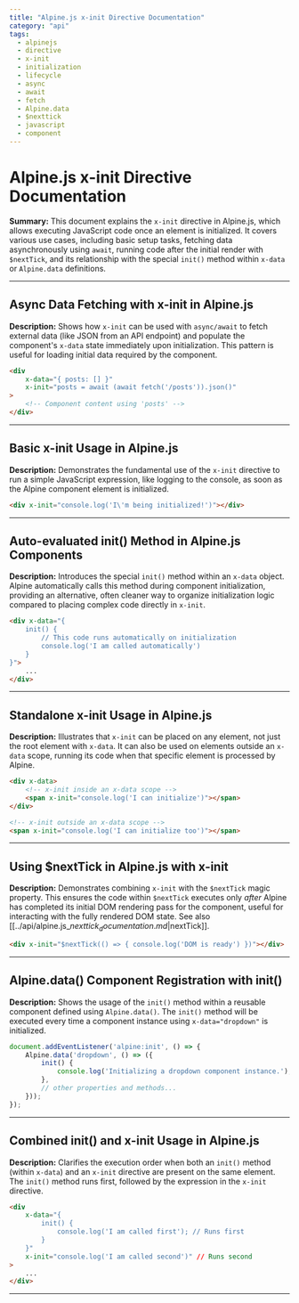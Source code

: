 ```yaml
---
title: "Alpine.js x-init Directive Documentation"
category: "api"
tags:
  - alpinejs
  - directive
  - x-init
  - initialization
  - lifecycle
  - async
  - await
  - fetch
  - Alpine.data
  - $nexttick
  - javascript
  - component
---
```


# Alpine.js x-init Directive Documentation

**Summary:** This document explains the `x-init` directive in Alpine.js, which allows executing JavaScript code once an element is initialized. It covers various use cases, including basic setup tasks, fetching data asynchronously using `await`, running code after the initial render with `$nextTick`, and its relationship with the special `init()` method within `x-data` or `Alpine.data` definitions.

---

## Async Data Fetching with x-init in Alpine.js

**Description:** Shows how `x-init` can be used with `async/await` to fetch external data (like JSON from an API endpoint) and populate the component's `x-data` state immediately upon initialization. This pattern is useful for loading initial data required by the component.

```html
<div
    x-data="{ posts: [] }"
    x-init="posts = await (await fetch('/posts')).json()"
>
    <!-- Component content using 'posts' -->
</div>
```

---

## Basic x-init Usage in Alpine.js

**Description:** Demonstrates the fundamental use of the `x-init` directive to run a simple JavaScript expression, like logging to the console, as soon as the Alpine component element is initialized.

```html
<div x-init="console.log('I\'m being initialized!')"></div>
```

---

## Auto-evaluated init() Method in Alpine.js Components

**Description:** Introduces the special `init()` method within an `x-data` object. Alpine automatically calls this method during component initialization, providing an alternative, often cleaner way to organize initialization logic compared to placing complex code directly in `x-init`.

```html
<div x-data="{
    init() {
        // This code runs automatically on initialization
        console.log('I am called automatically')
    }
}">
    ...
</div>
```

---

## Standalone x-init Usage in Alpine.js

**Description:** Illustrates that `x-init` can be placed on any element, not just the root element with `x-data`. It can also be used on elements outside an `x-data` scope, running its code when that specific element is processed by Alpine.

```html
<div x-data>
    <!-- x-init inside an x-data scope -->
    <span x-init="console.log('I can initialize')"></span>
</div>

<!-- x-init outside an x-data scope -->
<span x-init="console.log('I can initialize too')"></span>
```

---

## Using $nextTick in Alpine.js with x-init

**Description:** Demonstrates combining `x-init` with the `$nextTick` magic property. This ensures the code within `$nextTick` executes only *after* Alpine has completed its initial DOM rendering pass for the component, useful for interacting with the fully rendered DOM state. See also [[../api/alpine.js_$nexttick_documentation.md|$nextTick]].

```html
<div x-init="$nextTick(() => { console.log('DOM is ready') })"></div>
```

---

## Alpine.data() Component Registration with init()

**Description:** Shows the usage of the `init()` method within a reusable component defined using `Alpine.data()`. The `init()` method will be executed every time a component instance using `x-data="dropdown"` is initialized.

```javascript
document.addEventListener('alpine:init', () => {
    Alpine.data('dropdown', () => ({
        init() {
            console.log('Initializing a dropdown component instance.');
        },
        // other properties and methods...
    }));
});
```

---

## Combined init() and x-init Usage in Alpine.js

**Description:** Clarifies the execution order when both an `init()` method (within `x-data`) and an `x-init` directive are present on the same element. The `init()` method runs first, followed by the expression in the `x-init` directive.

```html
<div
    x-data="{
        init() {
            console.log('I am called first'); // Runs first
        }
    }"
    x-init="console.log('I am called second')" // Runs second
>
    ...
</div>
```

---